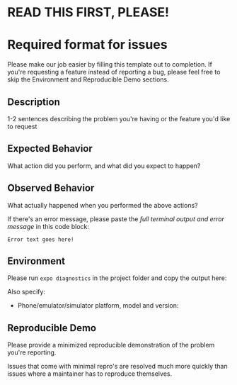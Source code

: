 # READ THIS FIRST, PLEASE!
# Required format for issues

Please make our job easier by filling this template out to completion. If you're requesting a feature instead of reporting a bug, please feel free to skip the Environment and Reproducible Demo sections.

## Description

1-2 sentences describing the problem you're having or the feature you'd like to request

## Expected Behavior

What action did you perform, and what did you expect to happen?

## Observed Behavior

What actually happened when you performed the above actions?

If there's an error message, please paste the *full terminal output and error message* in this code block:

```
Error text goes here!
```

## Environment

Please run `expo diagnostics` in the project folder and copy the output here:



Also specify:

* Phone/emulator/simulator platform, model and version:



## Reproducible Demo

Please provide a minimized reproducible demonstration of the problem you're reporting.

Issues that come with minimal repro's are resolved much more quickly than issues where a maintainer has to reproduce themselves.
